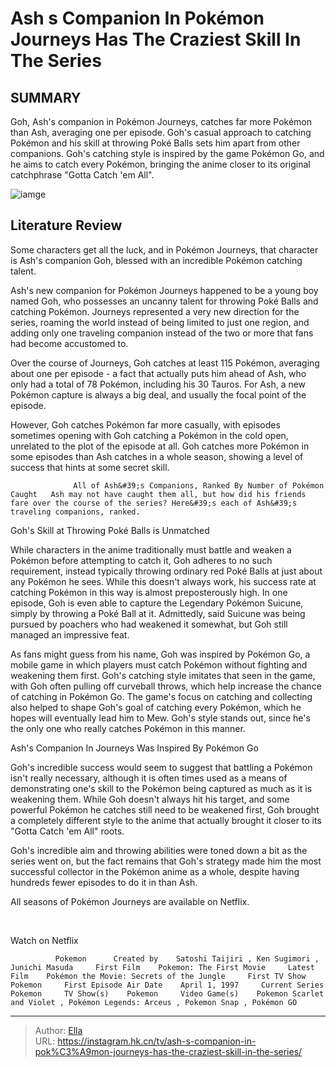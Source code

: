 # Ash s Companion In Pokémon Journeys Has The Craziest Skill In The Series


## SUMMARY 



  Goh, Ash&#39;s companion in Pokémon Journeys, catches far more Pokémon than Ash, averaging one per episode.   Goh&#39;s casual approach to catching Pokémon and his skill at throwing Poké Balls sets him apart from other companions.   Goh&#39;s catching style is inspired by the game Pokémon Go, and he aims to catch every Pokémon, bringing the anime closer to its original catchphrase &#34;Gotta Catch &#39;em All&#34;.  

![iamge](https://static1.srcdn.com/wordpress/wp-content/uploads/2022/01/pokemon-journeys-why-everyone-hates-goh.jpg)

## Literature Review

Some characters get all the luck, and in Pokémon Journeys, that character is Ash&#39;s companion Goh, blessed with an incredible Pokémon catching talent.




Ash&#39;s new companion for Pokémon Journeys happened to be a young boy named Goh, who possesses an uncanny talent for throwing Poké Balls and catching Pokémon. Journeys represented a very new direction for the series, roaming the world instead of being limited to just one region, and adding only one traveling companion instead of the two or more that fans had become accustomed to.




Over the course of Journeys, Goh catches at least 115 Pokémon, averaging about one per episode - a fact that actually puts him ahead of Ash, who only had a total of 78 Pokémon, including his 30 Tauros. For Ash, a new Pokémon capture is always a big deal, and usually the focal point of the episode. 

          

However, Goh catches Pokémon far more casually, with episodes sometimes opening with Goh catching a Pokémon in the cold open, unrelated to the plot of the episode at all. Goh catches more Pokémon in some episodes than Ash catches in a whole season, showing a level of success that hints at some secret skill.

                  All of Ash&#39;s Companions, Ranked By Number of Pokémon Caught   Ash may not have caught them all, but how did his friends fare over the course of the series? Here&#39;s each of Ash&#39;s traveling companions, ranked.   





 Goh&#39;s Skill at Throwing Poké Balls is Unmatched 
          

While characters in the anime traditionally must battle and weaken a Pokémon before attempting to catch it, Goh adheres to no such requirement, instead typically throwing ordinary red Poké Balls at just about any Pokémon he sees. While this doesn&#39;t always work, his success rate at catching Pokémon in this way is almost preposterously high. In one episode, Goh is even able to capture the Legendary Pokémon Suicune, simply by throwing a Poké Ball at it. Admittedly, said Suicune was being pursued by poachers who had weakened it somewhat, but Goh still managed an impressive feat.

As fans might guess from his name, Goh was inspired by Pokémon Go, a mobile game in which players must catch Pokémon without fighting and weakening them first. Goh&#39;s catching style imitates that seen in the game, with Goh often pulling off curveball throws, which help increase the chance of catching in Pokémon Go. The game&#39;s focus on catching and collecting also helped to shape Goh&#39;s goal of catching every Pokémon, which he hopes will eventually lead him to Mew. Goh&#39;s style stands out, since he&#39;s the only one who really catches Pokémon in this manner.






 Ash&#39;s Companion In Journeys Was Inspired By Pokémon Go 
          

Goh&#39;s incredible success would seem to suggest that battling a Pokémon isn&#39;t really necessary, although it is often times used as a means of demonstrating one&#39;s skill to the Pokémon being captured as much as it is weakening them. While Goh doesn&#39;t always hit his target, and some powerful Pokémon he catches still need to be weakened first, Goh brought a completely different style to the anime that actually brought it closer to its &#34;Gotta Catch &#39;em All&#34; roots.

Goh&#39;s incredible aim and throwing abilities were toned down a bit as the series went on, but the fact remains that Goh&#39;s strategy made him the most successful collector in the Pokémon anime as a whole, despite having hundreds fewer episodes to do it in than Ash.




All seasons of Pokémon Journeys are available on Netflix.

​​​​​​​

Watch on Netflix

              Pokemon      Created by    Satoshi Taijiri , Ken Sugimori , Junichi Masuda     First Film    Pokemon: The First Movie     Latest Film    Pokémon the Movie: Secrets of the Jungle     First TV Show    Pokemon     First Episode Air Date    April 1, 1997     Current Series    Pokemon     TV Show(s)    Pokemon     Video Game(s)    Pokemon Scarlet and Violet , Pokémon Legends: Arceus , Pokemon Snap , Pokémon GO      


---

> Author: [Ella](https://instagram.hk.cn/)  
> URL: https://instagram.hk.cn/tv/ash-s-companion-in-pok%C3%A9mon-journeys-has-the-craziest-skill-in-the-series/  

